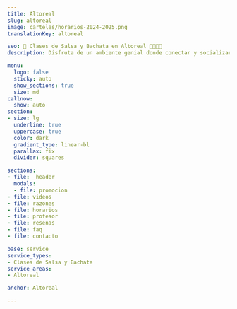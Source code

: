 ```yaml
---
title: Altoreal
slug: altoreal
image: carteles/horarios-2024-2025.png
translationKey: altoreal

seo: 🪇 Clases de Salsa y Bachata en Altoreal 💃🏻🕺🏻
description: Disfruta de un ambiente genial donde conectar y socializar mientras aprendes a bailar y sudas de alegría en Altoreal. ¡Reserva tu clase gratis hoy!

menu:
  logo: false
  sticky: auto
  show_sections: true
  size: md
callnow:
  show: auto
section:
- size: lg
  underline: true
  uppercase: true
  color: dark
  gradient_type: linear-bl
  parallax: fix
  divider: squares

sections:
- file: _header
  modals:
  - file: promocion
- file: videos
- file: razones
- file: horarios
- file: profesor
- file: resenas
- file: faq
- file: contacto

base: service
service_types:
- Clases de Salsa y Bachata
service_areas:
- Altoreal

anchor: Altoreal

---
```

